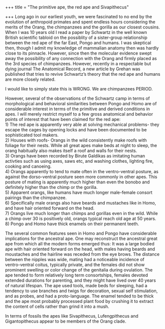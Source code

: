 +++
title = "The primitive ape, the red ape and Sivapithecus"

+++
Long ago in our earliest youth, we were fascinated to no end by the
evolution of anthropoid primates and spent endless hours considering the
merits of the Orang, the chimpanzees and the gorilla as our closest
cousins. When I was 10 years old I read a paper by Schwartz in the well
known British scientific tabloid on the possiblity of a sister-group
relationship between the red ape of the far East, Pongo and humans. I
was skeptical then, though I admit my knowledge of mammalian anatomy
then was hardly close to its pinnacle. However, since then the molecular
evidence swept away the possibility of any connection with the Orang and
firmly placed as the 3rd species of chimpanzees. However, recently in a
respectable but dying journal The Anatomical Record, a new article by
Grehan was published that tries to revive Schwartz’s theory that the red
ape and humans are more closely related.

I would like to simply state this is WRONG. We are chimpanzees PERIOD.

However, several of the observations of the Schwartz camp in terms of
morphological and behavioral similarities between Pongo and Homo are of
considerable interest in terms of the primitive and derived conditions
in apes. I will merely restrict myself to a few gross anatomical and
behavior points of interest that have been claimed for the red ape:  
1\) The red ape is apparently very able at solving mechanical problems-
they escape the cages by opening locks and have been documented to be
sophisticated tool makers.  
2\) Houses with roofs- Orangs in the wild consistently make roofs with
foliage for their nests. While all great apes make beds at night to
sleep, the orang habitually also makes itself a roof and walls for their
nests.  
3\) Orangs have been recorded by Birute Galdikas as imitating human
activties such as using axes, saws etc, and washing clothes, lighting
fire, cooking and canoeing.  
4\) Orangs apparently to tend to mate often in the ventro-ventral
posture, as against the dorso-ventral posture seen more commonly in
other apes. This posture of mating is apparently much higher than even
the bonobo and definitely higher than the chimp or the gorilla.  
5\) Apparent orangs, like humans have much longer male-female consort
pairings than the chimpanzee.  
6\) Specifically male orangs also have beards and mustaches like in
Homo, and have hair oriented forward on the head.  
7\) Orangs live much longer than chimps and gorillas even in the wild.
While a chimp over 30 is positively old, orangs typical reach old age at
50 years.  
8\) Pongo and Homo have thick enamels on their permanent teeth.

The several common features seen in Homo and Pongo have considerable
implications for the ancestral ape. One may reconstruct the ancestral
great ape from which all the modern forms emerged thus: It was a large
bodied ape with hair oriented forward on the head, with males having
beards and moustaches and the hairline was receded from the eye brows.
The distance between the nipples was wide, mating had a noticeable
incidence of ventro-ventral coitus, typically private, and the females
did not show prominent swelling or color change of the genitalia during
ovulation. The ape tended to form relatively long term consortships,
females devoted extended durations for parenting, and they might have
lived over 40 years of natural lifespan. The ape used tools, made beds
for sleeping, had a tendency to use branches and twigs for decoration,
sexual self stimulation, and as probes, and had a proto-language. The
enamel tended to be thick and the ape most probably processed plant food
by crushing it to extract the content of cells rather than grind it into
a mush.

In terms of fossils the apes like Sivapithecus, Lufengpithecus and
Gigantopithecus appear to be members of the Orang clade.
